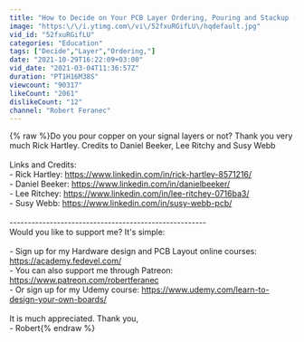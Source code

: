 ```yaml
---
title: "How to Decide on Your PCB Layer Ordering, Pouring and Stackup (with Rick Hartley)"
image: "https:\/\/i.ytimg.com\/vi\/52fxuRGifLU\/hqdefault.jpg"
vid_id: "52fxuRGifLU"
categories: "Education"
tags: ["Decide","Layer","Ordering,"]
date: "2021-10-29T16:22:09+03:00"
vid_date: "2021-03-04T11:36:57Z"
duration: "PT1H16M38S"
viewcount: "90317"
likeCount: "2061"
dislikeCount: "12"
channel: "Robert Feranec"
---
```

{% raw %}Do you pour copper on your signal layers or not? Thank you very much Rick Hartley. Credits to Daniel Beeker, Lee Ritchy and Susy Webb<br /><br />Links and Credits:<br />- Rick Hartley: <a rel="nofollow" target="blank" href="https://www.linkedin.com/in/rick-hartley-8571216/">https://www.linkedin.com/in/rick-hartley-8571216/</a><br />- Daniel Beeker: <a rel="nofollow" target="blank" href="https://www.linkedin.com/in/danielbeeker/">https://www.linkedin.com/in/danielbeeker/</a><br />- Lee Ritchey: <a rel="nofollow" target="blank" href="https://www.linkedin.com/in/lee-ritchey-0716ba3/">https://www.linkedin.com/in/lee-ritchey-0716ba3/</a><br />- Susy Webb: <a rel="nofollow" target="blank" href="https://www.linkedin.com/in/susy-webb-pcb/">https://www.linkedin.com/in/susy-webb-pcb/</a><br /><br />------------------------------------------------------<br />Would you like to support me? It's simple:<br /><br />- Sign up for my Hardware design and PCB Layout online courses: <a rel="nofollow" target="blank" href="https://academy.fedevel.com/">https://academy.fedevel.com/</a><br />- You can also support me through Patreon: <a rel="nofollow" target="blank" href="https://www.patreon.com/robertferanec">https://www.patreon.com/robertferanec</a><br />- Or sign up for my Udemy course: <a rel="nofollow" target="blank" href="https://www.udemy.com/learn-to-design-your-own-boards/">https://www.udemy.com/learn-to-design-your-own-boards/</a><br /><br />It is much appreciated. Thank you,<br />- Robert{% endraw %}
